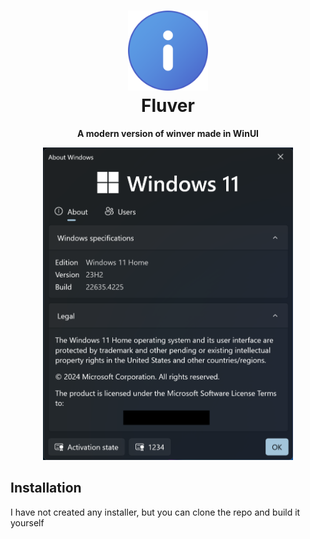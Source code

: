 <h1 align="center"><img src="https://github.com/Tech5G5G/Fluentver/blob/release-update/Assets/Square150x150Logo.scale-400.png?raw=true" height="128"><br>Fluver</h1>
<p align="center"><strong>A modern version of winver made in WinUI</strong></p>

<p align='center'>
  <img src='https://github.com/Tech5G5G/Fluentver/blob/master/Temp%20Showcase.png?raw=true' height='500'>
</p>

## Installation
I have not created any installer, but you can clone the repo and build it yourself
